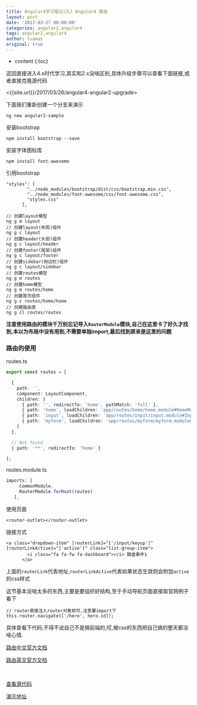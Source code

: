 ```yaml
---
title: Angular4学习笔记(九) Angular4 路由
layout: post
date: '2017-03-27 00:00:00'
categories: angular2,angular4
tags: angular2,angular4
author: luamas
original: true
---
```


* content
{:toc}



这回直接进入4.x时代学习,其实和2.x没啥区别,具体升级步骤可以查看下面链接,或者直接克隆源代码

<{{site.url}}/2017/03/26/angular4-angular2-upgrade>




下面我们重新创建一个分支来演示

```shell
ng new angular2-sample
```

安装bootstrap
```shell
npm install bootstrap --save
```

安装字体图标库
```
npm install font-awesome
```

引用bootstrap
```
"styles": [
        "../node_modules/bootstrap/dist/css/bootstrap.min.css",
        "../node_modules/font-awesome/css/font-awesome.css",
        "styles.css"
      ],
```

```shell
// 创建layout模型
ng g m layout
// 创建layout(布局)组件
ng g c layout
// 创建header(头部)组件
ng g c layout/header
// 创建footer(尾部)组件
ng g c layout/footer
// 创建sidebar(侧边栏)组件
ng g c layout/sidebar
// 创建routes模型
ng g m routes
// 创建home模型
ng g m routes/home
// 创建首页组件
ng g c routes/home/home
// 创建路由类
ng g cl routes/routes
```

**注意使用路由的模块千万别忘记导入`RouterModule`模块,自己在这里卡了好久才找到,本以为布局中没有用到,不需要单独import,最后找到原来是这里的问题**


### 路由的使用

routes.ts

```ts
export const routes = [

  {
    path: '',
    component: LayoutComponent,
    children: [
      { path: '', redirectTo: 'home', pathMatch: 'full' },
      { path: 'home', loadChildren: 'app/routes/home/home.module#HomeModule' },
      { path: 'input', loadChildren: 'app/routes/input/input.module#InputModule' },
      { path: 'myform', loadChildren: 'app/routes/myform/myform.module#MyformModule' }
    ]
  },

  // Not found
  { path: '**', redirectTo: 'home' }

];
```

routes.module.ts

```ts
imports: [
     CommonModule,
     RouterModule.forRoot(routes)
   ],
```

使用页面

```
<router-outlet></router-outlet>
```

链接方式
```
<a class="dropdown-item" [routerLink]="['/input/keyup']" [routerLinkActive]="['active']" class="list-group-item">
        <i class="fa fa-fw fa-dashboard"></i> 键盘事件1
      </a>
```

上面的`routerLink`代表地址,`routerLinkActive`代表如果状态生效则会附加`active`的css样式

这节基本没啥太多的东西,主要是要组织好结构,至于手动导航页面直接取官网例子看下

```
// router直接注入router对象即可,注意要import下
this.router.navigate(['/hero', hero.id]);
```

具体查看下代码,不得不说自己不是搞前端的,哎,被css的东西把自己搞的整天都没啥心情.


[路由中文官方文档](https://angular.cn/docs/ts/latest/guide/router.html)

[路由英文官方文档](https://angular.io/docs/ts/latest/guide/router.html)

<br>

[查看源代码](https://github.com/luamas/angular2-sample/tree/v3)

[演示地址](http://blog.luamas.com/angular2-sample)


